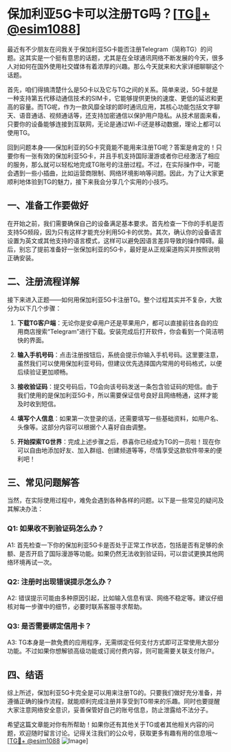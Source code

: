 # 保加利亚5G卡可以注册TG吗？[[TG💪+ @esim1088](https://t.me/s/esim1088)]

最近有不少朋友在问我关于保加利亚5G卡能否注册Telegram（简称TG）的问题。这其实是一个挺有意思的话题，尤其是在全球通讯网络不断发展的今天，很多人对如何在国外使用社交媒体有着浓厚的兴趣。那么今天就来和大家详细聊聊这个话题。

首先，咱们得搞清楚什么是5G卡以及它与TG之间的关系。简单来说，5G卡就是一种支持第五代移动通信技术的SIM卡，它能够提供更快的速度、更低的延迟和更高的容量。而TG呢，作为一款风靡全球的即时通讯应用，其核心功能包括文字聊天、语音通话、视频通话等，还支持加密通信以保护用户隐私。从技术层面来看，只要你的设备能够连接到互联网，无论是通过Wi-Fi还是移动数据，理论上都可以使用TG。

回到问题本身——保加利亚的5G卡究竟能不能用来注册TG呢？答案是肯定的！只要你有一张有效的保加利亚5G卡，并且手机支持国际漫游或者你已经激活了相应的服务，那么就可以轻松地完成TG账号的注册过程。不过，在实际操作中，可能会遇到一些小插曲，比如运营商限制、网络环境影响等问题。因此，为了让大家更顺利地体验到TG的魅力，接下来我会分享几个实用的小技巧。

## 一、准备工作要做好

在开始之前，我们需要确保自己的设备满足基本要求。首先检查一下你的手机是否支持5G频段，因为只有这样才能充分利用5G卡的优势。其次，确认你的设备语言设置为英文或其他支持的语言模式，这样可以避免因语言差异导致的操作障碍。最后，别忘了提前准备好一张保加利亚的5G卡，最好是从正规渠道购买并按照说明正确安装。

## 二、注册流程详解

接下来进入正题——如何用保加利亚5G卡注册TG。整个过程其实并不复杂，大致分为以下几个步骤：

1. **下载TG客户端**：无论你是安卓用户还是苹果用户，都可以直接前往各自的应用商店搜索“Telegram”进行下载。安装完成后打开软件，你会看到一个简洁明快的界面。

2. **输入手机号码**：点击注册按钮后，系统会提示你输入手机号码。这里要注意，虽然我们可以使用保加利亚号码，但建议优先选择国内常用的号码格式，以便后续验证更加顺畅。

3. **接收验证码**：提交号码后，TG会向该号码发送一条包含验证码的短信。由于我们使用的是保加利亚5G卡，所以需要保证信号良好且网络畅通，这样才能及时收到短信。

4. **填写个人信息**：如果第一次登录的话，还需要填写一些基础资料，如用户名、头像等。这部分内容可以根据个人喜好自由调整。

5. **开始探索TG世界**：完成上述步骤之后，恭喜你已经成为TG的一员啦！现在你可以自由地添加好友、加入群组、创建频道等等，尽情享受这款软件带来的便利吧！

## 三、常见问题解答

当然，在实际使用过程中，难免会遇到各种各样的问题。以下是一些常见的疑问及其解决办法：

### Q1: 如果收不到验证码怎么办？
A1: 首先检查一下你的保加利亚5G卡是否处于正常工作状态，包括是否有足够的余额、是否开启了国际漫游等功能。如果仍然无法收到验证码，可以尝试更换其他网络环境再试一次。

### Q2: 注册时出现错误提示怎么办？
A2: 错误提示可能由多种原因引起，比如输入信息有误、网络不稳定等。建议仔细核对每一步骤中的细节，必要时联系客服寻求帮助。

### Q3: 是否需要绑定信用卡？
A3: TG本身是一款免费的应用程序，无需绑定任何支付方式即可正常使用大部分功能。不过如果你想解锁高级功能或订阅付费内容，则可能需要关联支付账户。

## 四、结语

综上所述，保加利亚5G卡完全是可以用来注册TG的。只要我们做好充分准备，并遵循正确的操作流程，就能顺利完成注册并享受到TG带来的乐趣。同时也要提醒大家注意网络安全意识，妥善保管好自己的账号信息，防止泄露给不法分子。

希望这篇文章能对你有所帮助！如果你还有其他关于TG或者其他相关内容的问题，欢迎随时留言讨论。记得关注我们的公众号，获取更多有趣有用的信息哦～[[TG💪+ @esim1088](https://t.me/s/esim1088) ![Image](https://i.postimg.cc/4NQfJmqS/Snipaste-2025-05-13-00-14-12.png)]